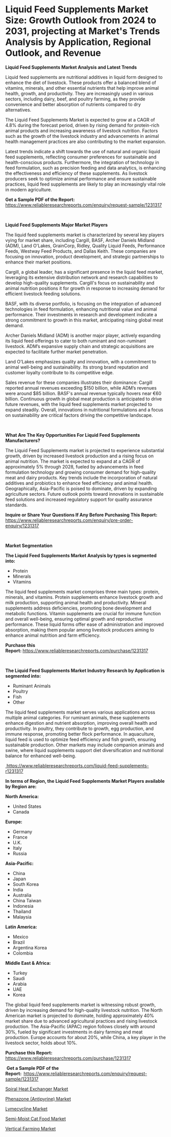 <p><h1>Liquid Feed Supplements Market Size: Growth Outlook from 2024 to 2031, projecting at Market's Trends Analysis by Application, Regional Outlook, and Revenue</h1></p><p><strong>Liquid Feed Supplements Market Analysis and Latest Trends</strong></p>
<p><p>Liquid feed supplements are nutritional additives in liquid form designed to enhance the diet of livestock. These products offer a balanced blend of vitamins, minerals, and other essential nutrients that help improve animal health, growth, and productivity. They are increasingly used in various sectors, including dairy, beef, and poultry farming, as they provide convenience and better absorption of nutrients compared to dry alternatives.</p><p>The Liquid Feed Supplements Market is expected to grow at a CAGR of 4.8% during the forecast period, driven by rising demand for protein-rich animal products and increasing awareness of livestock nutrition. Factors such as the growth of the livestock industry and advancements in animal health management practices are also contributing to the market expansion. </p><p>Latest trends indicate a shift towards the use of natural and organic liquid feed supplements, reflecting consumer preferences for sustainable and health-conscious products. Furthermore, the integration of technology in feed formulation, such as precision feeding and data analytics, is enhancing the effectiveness and efficiency of these supplements. As livestock producers seek to optimize animal performance and ensure sustainable practices, liquid feed supplements are likely to play an increasingly vital role in modern agriculture.</p></p>
<p><strong>Get a Sample PDF of the Report:&nbsp;</strong> <a href="https://www.reliableresearchreports.com/enquiry/request-sample/1231317?utm_campaign=1734&utm_medium=2&utm_source=Github&utm_content=ia&utm_term=01112024&utm_id=liquid-feed-supplements">https://www.reliableresearchreports.com/enquiry/request-sample/1231317</a></p>
<p>&nbsp;</p>
<p><strong>Liquid Feed Supplements Major Market Players</strong></p>
<p><p>The liquid feed supplements market is characterized by several key players vying for market share, including Cargill, BASF, Archer Daniels Midland (ADM), Land O'Lakes, GrainCorp, Ridley, Quality Liquid Feeds, Performance Feeds, Westway Feed Products, and Dallas Keith. These companies are focusing on innovation, product development, and strategic partnerships to enhance their market positions.</p><p>Cargill, a global leader, has a significant presence in the liquid feed market, leveraging its extensive distribution network and research capabilities to develop high-quality supplements. Cargill's focus on sustainability and animal nutrition positions it for growth in response to increasing demand for efficient livestock feeding solutions.</p><p>BASF, with its diverse portfolio, is focusing on the integration of advanced technologies in feed formulation, enhancing nutritional value and animal performance. Their investments in research and development indicate a strong commitment to growth in this market, anticipating rising global meat demand.</p><p>Archer Daniels Midland (ADM) is another major player, actively expanding its liquid feed offerings to cater to both ruminant and non-ruminant livestock. ADM’s expansive supply chain and strategic acquisitions are expected to facilitate further market penetration.</p><p>Land O'Lakes emphasizes quality and innovation, with a commitment to animal well-being and sustainability. Its strong brand reputation and customer loyalty contribute to its competitive edge.</p><p>Sales revenue for these companies illustrates their dominance: Cargill reported annual revenues exceeding $150 billion, while ADM’s revenues were around $85 billion. BASF's annual revenue typically hovers near €60 billion. Continuous growth in global meat production is anticipated to drive future revenues, with the liquid feed supplements market projected to expand steadily. Overall, innovations in nutritional formulations and a focus on sustainability are critical factors driving the competitive landscape.</p></p>
<p>&nbsp;</p>
<p><strong>What Are The Key Opportunities For Liquid Feed Supplements Manufacturers?</strong></p>
<p><p>The Liquid Feed Supplements market is projected to experience substantial growth, driven by increased livestock production and a rising focus on animal nutrition. The market is expected to expand at a CAGR of approximately 5% through 2028, fueled by advancements in feed formulation technology and growing consumer demand for high-quality meat and dairy products. Key trends include the incorporation of natural additives and probiotics to enhance feed efficiency and animal health. Geographically, Asia-Pacific is poised to dominate, driven by expanding agriculture sectors. Future outlook points toward innovations in sustainable feed solutions and increased regulatory support for quality assurance standards.</p></p>
<p><strong>Inquire or Share Your Questions If Any Before Purchasing This Report:</strong> <a href="https://www.reliableresearchreports.com/enquiry/pre-order-enquiry/1231317?utm_campaign=1734&utm_medium=2&utm_source=Github&utm_content=ia&utm_term=01112024&utm_id=liquid-feed-supplements">https://www.reliableresearchreports.com/enquiry/pre-order-enquiry/1231317</a></p>
<p>&nbsp;</p>
<p><strong>Market Segmentation</strong></p>
<p><strong>The Liquid Feed Supplements Market Analysis by types is segmented into:</strong></p>
<p><ul><li>Protein</li><li>Minerals</li><li>Vitamins</li></ul></p>
<p><p>The liquid feed supplements market comprises three main types: protein, minerals, and vitamins. Protein supplements enhance livestock growth and milk production, supporting animal health and productivity. Mineral supplements address deficiencies, promoting bone development and metabolic functions. Vitamin supplements are crucial for immune function and overall well-being, ensuring optimal growth and reproductive performance. These liquid forms offer ease of administration and improved absorption, making them popular among livestock producers aiming to enhance animal nutrition and farm efficiency.</p></p>
<p><strong>Purchase this Report:&nbsp;</strong><a href="https://www.reliableresearchreports.com/purchase/1231317?utm_campaign=1734&utm_medium=2&utm_source=Github&utm_content=ia&utm_term=01112024&utm_id=liquid-feed-supplements">https://www.reliableresearchreports.com/purchase/1231317</a></p>
<p>&nbsp;</p>
<p><strong>The Liquid Feed Supplements Market Industry Research by Application is segmented into:</strong></p>
<p><ul><li>Ruminant Animals</li><li>Poultry</li><li>Fish</li><li>Other</li></ul></p>
<p><p>The liquid feed supplements market serves various applications across multiple animal categories. For ruminant animals, these supplements enhance digestion and nutrient absorption, improving overall health and productivity. In poultry, they contribute to growth, egg production, and immune response, promoting better flock performance. In aquaculture, liquid feed is used to optimize feed efficiency and fish growth, ensuring sustainable production. Other markets may include companion animals and swine, where liquid supplements support diet diversification and nutritional balance for enhanced well-being.</p></p>
<p><a href="https://www.reliableresearchreports.com/liquid-feed-supplements-r1231317?utm_campaign=1734&utm_medium=2&utm_source=Github&utm_content=ia&utm_term=01112024&utm_id=liquid-feed-supplements">&nbsp;https://www.reliableresearchreports.com/liquid-feed-supplements-r1231317</a></p>
<p><strong>In terms of Region, the Liquid Feed Supplements Market Players available by Region are:</strong></p>
<p>
    <p> <strong> North America: </strong>
        <ul>
            <li>United States</li>
            <li>Canada</li>
        </ul>
        </p> 
    <p> <strong> Europe: </strong>
        <ul>
            <li>Germany</li>
            <li>France</li>
            <li>U.K.</li>
            <li>Italy</li>
            <li>Russia</li>
        </ul>
        </p> 
    <p> <strong> Asia-Pacific: </strong>
        <ul>
            <li>China</li>
            <li>Japan</li>
            <li>South Korea</li>
            <li>India</li>
            <li>Australia</li>
            <li>China Taiwan</li>
            <li>Indonesia</li>
            <li>Thailand</li>
            <li>Malaysia</li>
        </ul>
        </p> 
    <p> <strong> Latin America: </strong>
        <ul>
            <li>Mexico</li>
            <li>Brazil</li>
            <li>Argentina Korea</li>
            <li>Colombia</li>
        </ul>
        </p> 
    <p> <strong> Middle East & Africa: </strong>
        <ul>
            <li>Turkey</li>
            <li>Saudi</li>
            <li>Arabia</li>
            <li>UAE</li>
            <li>Korea</li>
        </ul>
    </p>
    </p>
<p><p>The global liquid feed supplements market is witnessing robust growth, driven by increasing demand for high-quality livestock nutrition. The North American market is projected to dominate, holding approximately 40% market share due to advanced agricultural practices and rising livestock production. The Asia-Pacific (APAC) region follows closely with around 30%, fueled by significant investments in dairy farming and meat production. Europe accounts for about 20%, while China, a key player in the livestock sector, holds about 10%.</p></p>
<p><strong>Purchase this Report: </strong><a href="https://www.reliableresearchreports.com/purchase/1231317?utm_campaign=1734&utm_medium=2&utm_source=Github&utm_content=ia&utm_term=01112024&utm_id=liquid-feed-supplements">https://www.reliableresearchreports.com/purchase/1231317</a></p>
<p>&nbsp;<strong>Get a Sample PDF of the Report:&nbsp;&nbsp;</strong><a href="https://www.reliableresearchreports.com/enquiry/request-sample/1231317?utm_campaign=1734&utm_medium=2&utm_source=Github&utm_content=ia&utm_term=01112024&utm_id=liquid-feed-supplements">https://www.reliableresearchreports.com/enquiry/request-sample/1231317</a></p>
<p><strong></strong></p>
<p><p><a href="https://www.linkedin.com/pulse/global-spiral-heat-exchanger-market-analysis-trends-forecasts-ui93e?utm_campaign=1734&utm_medium=2&utm_source=Github&utm_content=ia&utm_term=01112024&utm_id=liquid-feed-supplements">Spiral Heat Exchanger Market</a></p><p><a href="https://www.linkedin.com/pulse/phenazone-antipyrine-market-share-analysis-growth-trends-stple?utm_campaign=1734&utm_medium=2&utm_source=Github&utm_content=ia&utm_term=01112024&utm_id=liquid-feed-supplements">Phenazone (Antipyrine) Market</a></p><p><a href="https://www.linkedin.com/pulse/global-lymecycline-market-trends-forecasts-strategic-analysis-dhuze?utm_campaign=1734&utm_medium=2&utm_source=Github&utm_content=ia&utm_term=01112024&utm_id=liquid-feed-supplements">Lymecycline Market</a></p><p><a href="https://www.linkedin.com/pulse/semi-moist-cat-food-value-chain-analysis-from-raw-materials-hix4e?utm_campaign=1734&utm_medium=2&utm_source=Github&utm_content=ia&utm_term=01112024&utm_id=liquid-feed-supplements">Semi-Moist Cat Food Market</a></p><p><a href="https://github.com/ygfu6u/Market-Research-Report-List-1/blob/main/vertical-farming-market.md?utm_campaign=1734&utm_medium=2&utm_source=Github&utm_content=ia&utm_term=01112024&utm_id=liquid-feed-supplements">Vertical Farming Market</a></p></p>